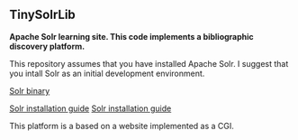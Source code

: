 ## TinySolrLib
**Apache Solr learning site.
This code implements a bibliographic discovery platform.**

This repository assumes that you have installed Apache Solr. 
I suggest that you intall Solr as an initial development environment.

[Solr binary](https://www.apache.org/dyn/closer.lua/lucene/solr/8.7.0/solr-8.7.0.tgz "Solr binary")

[Solr installation guide](https://lucene.apache.org/solr/guide/8_7/installing-solr.html "Solr installation guide")
<a href="https://lucene.apache.org/solr/guide/8_7/installing-solr.html" target=_blank>Solr installation guide</a>

This platform is a based on a website implemented as a CGI.

